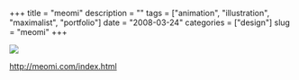 +++
title = "meomi"
description = ""
tags = ["animation", "illustration", "maximalist", "portfolio"]
date = "2008-03-24"
categories = ["design"]
slug = "meomi"
+++


 

  <div id="screens-thumbs" class="clearfix">
    <div class="txt-center" id="design-submission"><a href="http://meomi.com/index.html"><img id='bluga-thumbnail-791' class='bluga-thumbnail large' src='/media/bluga/
wt47f2778a59d07_0.jpg'/></a></div>  
  </div>   
<p><a href="http://meomi.com/index.html">http://meomi.com/index.html</a></p>




